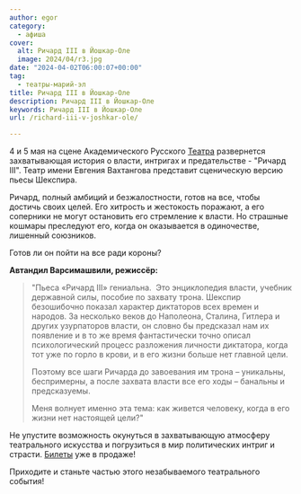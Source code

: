 ```yaml
---
author: egor
category:
  - афиша
cover:
  alt: Ричард III в Йошкар-Оле
  image: 2024/04/r3.jpg
date: "2024-04-02T06:00:07+00:00"
tag:
  - театры-марий-эл
title: Ричард III в Йошкар-Оле
description: Ричард III в Йошкар-Оле
keywords: Ричард III в Йошкар-Оле
url: /richard-iii-v-joshkar-ole/

---
```

4 и 5 мая на сцене Академического Русского [Театра](/teatr-dramy/) развернется захватывающая история о власти, интригах и предательстве \- "Ричард III". Театр имени Евгения Вахтангова представит сценическую версию пьесы Шекспира.

Ричард, полный амбиций и безжалостности, готов на все, чтобы достичь своих целей. Его хитрость и жестокость поражают, а его соперники не могут остановить его стремление к власти. Но страшные кошмары преследуют его, когда он оказывается в одиночестве, лишенный союзников.

Готов ли он пойти на все ради короны?

**Автандил Варсимашвили, режиссёр:**

> "Пьеса «Ричард III» гениальна.  Это энциклопедия власти, учебник державной силы, пособие по захвату трона. Шекспир безошибочно показал характер диктаторов всех времен и народов. За несколько веков до Наполеона, Сталина, Гитлера и других узурпаторов власти, он словно бы предсказал нам их появление и в то же время фантастически точно описал психологический процесс разложения личности диктатора, когда тот уже по горло в крови, и в его жизни больше нет главной цели.
>
> Поэтому все шаги Ричарда до завоевания им трона – уникальны, беспримерны, а после захвата власти все его ходы – банальны и предсказуемы.
>
> Меня волнует именно эта тема: как живется человеку, когда в его жизни нет настоящей цели?"

Не упустите возможность окунуться в захватывающую атмосферу театрального искусства и погрузиться в мир политических интриг и страсти. [Билеты](https://rusdramtheatre.ru/afisha/?filter=all&dateTimeRange=02.04.2024&search=%D1%80%D0%B8%D1%87%D0%B0%D1%80%D0%B4) уже в продаже!

Приходите и станьте частью этого незабываемого театрального события!
